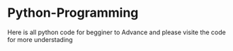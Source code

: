 # Python-Programming

Here is all python code for begginer to Advance
and
please visite the code for more understading
